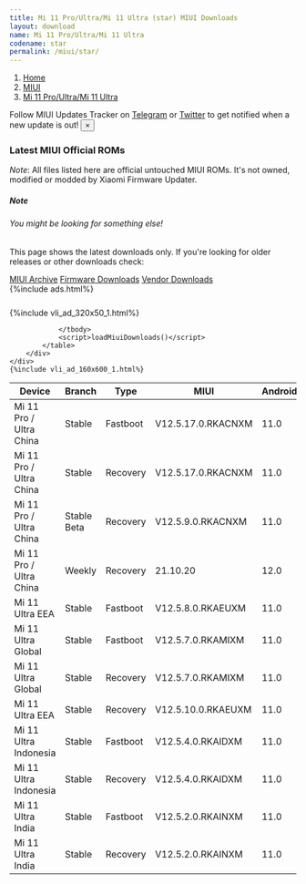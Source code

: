 ```yaml
---
title: Mi 11 Pro/Ultra/Mi 11 Ultra (star) MIUI Downloads
layout: download
name: Mi 11 Pro/Ultra/Mi 11 Ultra
codename: star
permalink: /miui/star/
---
```

<nav aria-label="breadcrumb">
    <ol class="breadcrumb">
        <li class="breadcrumb-item"><a href="/">Home</a></li>
        <li class="breadcrumb-item"><a href="/miui/">MIUI</a></li>
        <li class="breadcrumb-item active" aria-current="page"><a href="/miui/star/">Mi 11 Pro/Ultra/Mi 11 Ultra</a></li>
    </ol>
</nav>
<div class="alert alert-primary alert-dismissible fade show" role="alert">
    Follow MIUI Updates Tracker on <a href="https://t.me/MIUIUpdatesTracker" class="alert-link">Telegram</a>
     or <a href="https://twitter.com/MiFwUpdater" class="alert-link">Twitter</a> to get notified when a new update is out!
    <button type="button" class="close" data-dismiss="alert" aria-label="Close">
        <span aria-hidden="true">&times;</span>
    </button>
</div>

### Latest MIUI Official ROMs
*Note*: All files listed here are official untouched MIUI ROMs. It's not owned, modified or modded by Xiaomi Firmware Updater.
<div class="card">
  <div class="card-body">
    <h5 class="card-title">Note</h5>
    <h6 class="card-subtitle mb-2 text-muted">You might be looking for something else!</h6>
    <p class="card-text">This page shows the latest downloads only.
     If you're looking for older releases or other downloads check:</p>
    <a href="/archive/miui/star/" class="card-link">MIUI Archive</a>
    <a href="/firmware/star/" class="card-link">Firmware Downloads</a>
    <a href="/vendor/star/" class="card-link">Vendor Downloads</a>
  </div>
</div>
{%include ads.html%}
<div class="row justify-content-center">
    <div class="col-10">
        <div class="table-responsive-md" style="margin-top: 25px;">
            {%include vli_ad_320x50_1.html%}
            <table id="miui" class="display dt-responsive nowrap compact table table-striped table-hover table-sm">
                <thead class="thead-dark">
                    <tr>
                        <th data-ref="device">Device</th>
                        <th data-ref="branch">Branch</th>
                        <th data-ref="type">Type</th>
                        <th data-ref="miui">MIUI</th>
                        <th data-ref="android">Android</th>
                        <th data-ref="size">Size</th>
                        <th data-ref="size">Date</th>
                        <th data-ref="link">Link</th>
                    </tr>
                </thead>
                <tbody>
                <tr><td>Mi 11 Pro / Ultra China</td><td>Stable</td><td>Fastboot</td><td>V12.5.17.0.RKACNXM</td><td>11.0</td><td>5.8 GB</td><td>2021-09-25</td><td><a href="/miui/star/stable/V12.5.17.0.RKACNXM/">Download</a></td></tr>
<tr><td>Mi 11 Pro / Ultra China</td><td>Stable</td><td>Recovery</td><td>V12.5.17.0.RKACNXM</td><td>11.0</td><td>4.2 GB</td><td>2021-10-04</td><td><a href="/miui/star/stable/V12.5.17.0.RKACNXM/">Download</a></td></tr>
<tr><td>Mi 11 Pro / Ultra China</td><td>Stable Beta</td><td>Recovery</td><td>V12.5.9.0.RKACNXM</td><td>11.0</td><td>4.3 GB</td><td>2021-06-29</td><td><a href="/miui/star/stable beta/V12.5.9.0.RKACNXM/">Download</a></td></tr>
<tr><td>Mi 11 Pro / Ultra China</td><td>Weekly</td><td>Recovery</td><td>21.10.20</td><td>12.0</td><td>4.3 GB</td><td>2021-10-21</td><td><a href="/miui/star/weekly/21.10.20/">Download</a></td></tr>
<tr><td>Mi 11 Ultra EEA</td><td>Stable</td><td>Fastboot</td><td>V12.5.8.0.RKAEUXM</td><td>11.0</td><td>6.0 GB</td><td>2021-09-10</td><td><a href="/miui/star/stable/V12.5.8.0.RKAEUXM/">Download</a></td></tr>
<tr><td>Mi 11 Ultra Global</td><td>Stable</td><td>Fastboot</td><td>V12.5.7.0.RKAMIXM</td><td>11.0</td><td>5.9 GB</td><td>2021-09-27</td><td><a href="/miui/star/stable/V12.5.7.0.RKAMIXM/">Download</a></td></tr>
<tr><td>Mi 11 Ultra Global</td><td>Stable</td><td>Recovery</td><td>V12.5.7.0.RKAMIXM</td><td>11.0</td><td>3.4 GB</td><td>2021-10-08</td><td><a href="/miui/star/stable/V12.5.7.0.RKAMIXM/">Download</a></td></tr>
<tr><td>Mi 11 Ultra EEA</td><td>Stable</td><td>Recovery</td><td>V12.5.10.0.RKAEUXM</td><td>11.0</td><td>3.4 GB</td><td>2021-10-04</td><td><a href="/miui/star/stable/V12.5.10.0.RKAEUXM/">Download</a></td></tr>
<tr><td>Mi 11 Ultra Indonesia</td><td>Stable</td><td>Fastboot</td><td>V12.5.4.0.RKAIDXM</td><td>11.0</td><td>5.2 GB</td><td>2021-08-26</td><td><a href="/miui/star/stable/V12.5.4.0.RKAIDXM/">Download</a></td></tr>
<tr><td>Mi 11 Ultra Indonesia</td><td>Stable</td><td>Recovery</td><td>V12.5.4.0.RKAIDXM</td><td>11.0</td><td>3.4 GB</td><td>2021-09-03</td><td><a href="/miui/star/stable/V12.5.4.0.RKAIDXM/">Download</a></td></tr>
<tr><td>Mi 11 Ultra India</td><td>Stable</td><td>Fastboot</td><td>V12.5.2.0.RKAINXM</td><td>11.0</td><td>4.3 GB</td><td>2021-06-29</td><td><a href="/miui/star/stable/V12.5.2.0.RKAINXM/">Download</a></td></tr>
<tr><td>Mi 11 Ultra India</td><td>Stable</td><td>Recovery</td><td>V12.5.2.0.RKAINXM</td><td>11.0</td><td>3.3 GB</td><td>2021-07-08</td><td><a href="/miui/star/stable/V12.5.2.0.RKAINXM/">Download</a></td></tr>

                </tbody>
                <script>loadMiuiDownloads()</script>
            </table>
        </div>
    </div>
    {%include vli_ad_160x600_1.html%}
</div>
